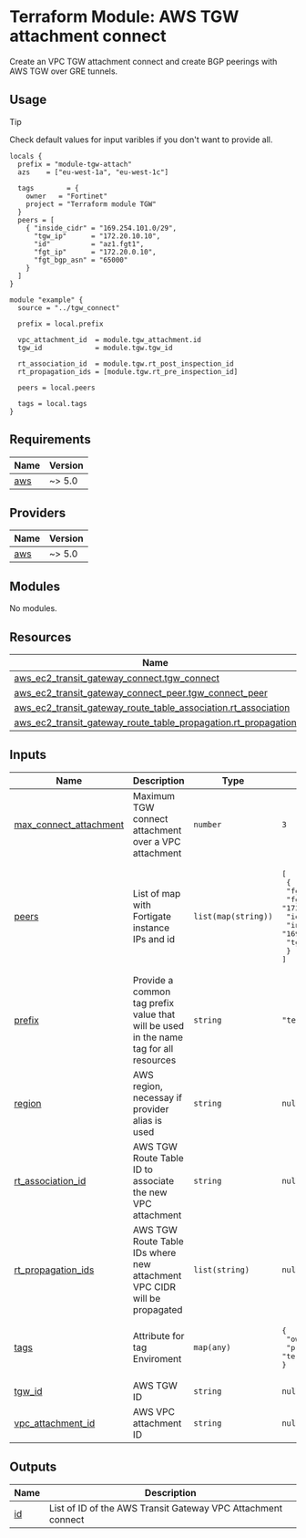# Terraform Module: AWS TGW attachment connect

Create an VPC TGW attachment connect and create BGP peerings with AWS TGW over GRE tunnels.

## Usage

> [!TIP]
> Check default values for input varibles if you don't want to provide all.

```hcl
locals {
  prefix = "module-tgw-attach"
  azs    = ["eu-west-1a", "eu-west-1c"]

  tags        = {
    owner   = "Fortinet"
    project = "Terraform module TGW"
  }
  peers = [
    { "inside_cidr" = "169.254.101.0/29",
      "tgw_ip"      = "172.20.10.10",
      "id"          = "az1.fgt1",
      "fgt_ip"      = "172.20.0.10",
      "fgt_bgp_asn" = "65000"
    }
  ]
}

module "example" {
  source = "../tgw_connect"

  prefix = local.prefix

  vpc_attachment_id  = module.tgw_attachment.id
  tgw_id             = module.tgw.tgw_id

  rt_association_id  = module.tgw.rt_post_inspection_id
  rt_propagation_ids = [module.tgw.rt_pre_inspection_id]

  peers = local.peers

  tags = local.tags
}
```

<!-- BEGIN_TF_DOCS -->
## Requirements

| Name | Version |
|------|---------|
| <a name="requirement_aws"></a> [aws](#requirement\_aws) | ~> 5.0 |

## Providers

| Name | Version |
|------|---------|
| <a name="provider_aws"></a> [aws](#provider\_aws) | ~> 5.0 |

## Modules

No modules.

## Resources

| Name | Type |
|------|------|
| [aws_ec2_transit_gateway_connect.tgw_connect](https://registry.terraform.io/providers/hashicorp/aws/latest/docs/resources/ec2_transit_gateway_connect) | resource |
| [aws_ec2_transit_gateway_connect_peer.tgw_connect_peer](https://registry.terraform.io/providers/hashicorp/aws/latest/docs/resources/ec2_transit_gateway_connect_peer) | resource |
| [aws_ec2_transit_gateway_route_table_association.rt_association](https://registry.terraform.io/providers/hashicorp/aws/latest/docs/resources/ec2_transit_gateway_route_table_association) | resource |
| [aws_ec2_transit_gateway_route_table_propagation.rt_propagation](https://registry.terraform.io/providers/hashicorp/aws/latest/docs/resources/ec2_transit_gateway_route_table_propagation) | resource |

## Inputs

| Name | Description | Type | Default | Required |
|------|-------------|------|---------|:--------:|
| <a name="input_max_connect_attachment"></a> [max\_connect\_attachment](#input\_max\_connect\_attachment) | Maximum TGW connect attachment over a VPC attachment | `number` | `3` | no |
| <a name="input_peers"></a> [peers](#input\_peers) | List of map with Fortigate instance IPs and id | `list(map(string))` | <pre>[<br>  {<br>    "fgt_bgp_asn": "65000",<br>    "fgt_ip": "172.20.0.10",<br>    "id": "az1.fgt1",<br>    "inside_cidr": "169.254.101.0/29",<br>    "tgw_ip": "172.20.10.10"<br>  }<br>]</pre> | no |
| <a name="input_prefix"></a> [prefix](#input\_prefix) | Provide a common tag prefix value that will be used in the name tag for all resources | `string` | `"terraform"` | no |
| <a name="input_region"></a> [region](#input\_region) | AWS region, necessay if provider alias is used | `string` | `null` | no |
| <a name="input_rt_association_id"></a> [rt\_association\_id](#input\_rt\_association\_id) | AWS TGW Route Table ID to associate the new VPC attachment | `string` | `null` | no |
| <a name="input_rt_propagation_ids"></a> [rt\_propagation\_ids](#input\_rt\_propagation\_ids) | AWS TGW Route Table IDs where new attachment VPC CIDR will be propagated | `list(string)` | `null` | no |
| <a name="input_tags"></a> [tags](#input\_tags) | Attribute for tag Enviroment | `map(any)` | <pre>{<br>  "owner": "terraform",<br>  "project": "terraform-deploy"<br>}</pre> | no |
| <a name="input_tgw_id"></a> [tgw\_id](#input\_tgw\_id) | AWS TGW ID | `string` | `null` | no |
| <a name="input_vpc_attachment_id"></a> [vpc\_attachment\_id](#input\_vpc\_attachment\_id) | AWS VPC attachment ID | `string` | `null` | no |

## Outputs

| Name | Description |
|------|-------------|
| <a name="output_id"></a> [id](#output\_id) | List of ID of the AWS Transit Gateway VPC Attachment connect |
<!-- END_TF_DOCS -->